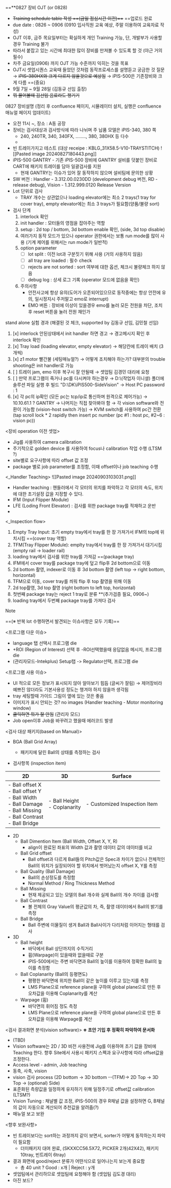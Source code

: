 ==**0827 장비 OJT (or 0828)
- ~~Training schedule table 작성 ==(금일 점심시간 이전)==~~ ==업로드 완료
- due date : 0826 ~ 0906 (0910 입사직원 교육 예상, 주말 이용하여 교육자료 작성)
- OJT 이후, 금주 목요일부터는 확실하게 개인 Training 가능, 단, 개발부가 사용할 경우 Training 불가
- 따라서 붙잡고 있는 시간에 최대한 많이 장비를 만져볼 수 있도록 할 것 (야근 거의 필수)
- 차주 금요일(0906) 까지 OJT 가능 수준까지 익히는 것을 목표
- OJT시 셋업시퀀스 교육때 들었던 것처럼 동작프로세스를 설명듣고 궁금한 것 질문
  → ~~iPIS-380HX와 크게 다르지 않을것으로 예상됨~~
  → iPIS-500은 기존장비와 크게 다름 ==(중요)
- 9월 7일 ~ 9월 28일 (김동규 선임 출장)
- ~~뭐 물어볼때 김선임 음료라도 챙기기~~

0827 장비설명 (정리 후 confluence 페이지, 시뮬레이터 설치, 실행은 confluence 매뉴얼 페이지 업데이트)
- 오전 11시 ~, 장소 : A동 공장
- 장비는 검사대상과 검사방식에 따라 나뉘며 주 납품 모델은 iPIS-340, 380 쪽
	- 240, 240TR, 340, 340FX, ........, 380, 380HX 등 다수
	- 
- 빈 트레이가지고 테스트 (대상 receipe : KBLG_31X58.5-V10-TRAYSTITCH)
  ![[Pasted image 20240827180443.png]]
- iPIS-500 GANTRY - 기존 iPIS-500 장비에 GANTRY 설비를 덧붙인 장비로 CART에 패키지 트레이를 담아 일괄검사를 지원
	- 현재 GANTRY는 이슈가 있어 잘 동작하지 않으며 설비팀에 문의한 상황
- SW 버전 : Handler - 3.312.00.0230DD (development debug 버전, RD - release debug), Vision - 1.312.999.0120 Release Version
- Lot 단위로 검사
	- TRAY 개수는 상관없으나 loading elevator에는 최소 2 trays(1 tray for cover tray), empty elevator에는 최소 3 trays가 필요함(양품/불량 sort)
- 검사 단계
	1) interlock 확인
	2) init handler : 모터들의 영점을 잡아주는 역할
	3) setup : 2d top / bottom, 3d bottom enable 확인, (side, 3d top disable)
	4) 여러가지 동작 모드가 있으나 operator 권한에서는 보통 run mode를 많이 사용 (기계 제어를 위해서는 run mode가 일반적)
	5) option parameter
		- [ ] lot split : 이전 lot과 구분짓기 위해 사용 (거의 사용하지 않음)
		- [ ] all tray are loaded : 필수 check
		- [ ] rejects are not sorted : sort 여부에 대한 옵션, 체크시 불량체크 하지 않음
		- [ ] debug log : 상세 로그 기록 (operator 모드에 없음을 확인)
	6) 주의사항
		- 안전사고에 항상 유의(도어가 오픈되어있으므로 동작중에는 항상 안전에 유의, 일시정지시 주저말고 emo로 interrupt)
		- EMO 버튼 : 장비에 이상이 있을경우 emo를 눌러 모든 전원을 차단, 조치 후 reset 버튼을 눌러 전원 재인가

stand alone 실험 경과 (해결된 것 체크, supported by 김동규 선임, 김민철 선임)
1. [x] interlock 안된상태에서 init handler 하면 경고
       → 경고메시지 확인 후 interlock 확인
2. [x] Tray load (loading elevator, empty elevator)
       → 해당칸에 트레이 배치 (3개씩)
3. [x] z1 motor 빨간불 (세팅매뉴얼?)
       → 어떻게 조치해야 하는가? 대부분의 trouble shooting은 init handler로 가능
4. [ ] 트레이 jam, emo 이후 복구시 잘 안될때
       → 셋업팀 김경민 대리에 요청
5. [ ] 만약 프로그램이 죽거나 pc를 다시켜야 하는경우
       → D:\\(작업자 이니셜) 폴더에 솔루션 파일 실행 후 빌드 "D:\\DK\\iPIS500-SideVision"
       → Host PC password : 1
7. [x] 각 pc의 ip확인 (모든 pc는 tcp/ip로 통신하며 원격으로 제어가능)
       → 10.10.61.1 ? GANTRY
       → 나머지는 직접 찾아봐야 함
       → 각 vision software와 전환이 가능함 (vision-host switch 가능)
       → KVM switch를 사용하여 pc간 전환 (tap scroll lock * 2 rapidly then insert pc number (pc #1 : host pc, #2~6 : vision pc))

<장비 operation 이전 셋업>
- Jig를 사용하여 camera calibration
- 주기적으로 golden device 를 사용하여 focus나 calibration 작업 수행 (LTSM ?)
- site별로 요구사항에 따라 offset 값 조정
- package 별로 job parameter를 조정함, 이때 offset이나 job teaching 수행

<_Handler Teaching>
![[Pasted image 20240903103031.png]]
- Handler teaching : 핸들러에서 각 모터의 위치를 파악하고 각 모터의 속도, 위치에 대한 초기설정 값을 지정할 수 있다.
- IFM (Input Flipper Module)
- LFE (Loding Front Elevator) : 검사를 위한 package tray를 적재하고 운반
- 

<_Inspection flow>
1. Empty Tray Input: 초기 empty tray에서 tray를 한 장 가져가서 IFM의 top에 위치시킴 ==(cover tray 역할)
2. TFM(Tray Flipper Module): emplty tray에서 tray를 한 장 가져가서 대기시킴 (empty rail -> loader rail)
3. loading tray에서 검사를 위한 tray를 가져감 ==(package tray)
4. IFM에서 cover tray를 package tray에 덮고 flip후 2d bottom으로 이동
5. 2d bottom 촬영, indexer로 이동 후 3d bottom 촬영 (left top -> right bottom, horizontal)
6. TFM으로 이동, cover tray를 씌워 flip 후 top 촬영을 위해 이동
7. 2d top촬영, 3d top 촬영 (right bottom to left top, horizontal)
8. 첫번째 package tray는 reject 1 tray로 분류 **(추가검증 필요, 0906~)
9. loading tray에서 두번째 package tray를 가져다 검사

> [!NOTE]
> ==(※ 반복 lot 수행하면서 발견되는 이슈사항은 모두 기록)==

<프로그램 다운 이슈>
- language 탭 선택시 프로그램 die
- +ROI (Region of Interest) 선택 후 -ROI선택했을때 응답없음 메시지, 프로그램 die
- (관리자모드-Intekplus) Setup탭 -> Regulator선택, 프로그램 die

<프로그램 사용 이슈>
- UI 적으로 모든 정보가 표시되지 않아 알아보기 힘듬 (글씨가 잘림)
  → 제어장비라 예쁘진 않더라도 기본사용성 정도는 챙겨야 하지 않을까 생각됨
- tray 세팅할때 가이드 그림이 옆에 있는 것은 좋음
- 이미지가 표시 안되는 것? no images (Handler teaching - Motor monitoring window)
- ~~클릭하면 뭐가 잘 안됨~~ (관리자 모드)
- Job open이후 Job을 바꾸려고 했을때 에러코드 발생

<검사 대상 패키지(based on Manual)>
- BGA (Ball Grid Array)
	- 패키지에 달린 Ball의 상태를 측정하는 검사

- 검사항목 (inspection item)

| 2D                                                                                                                        | 3D                             | Surface                      |
| ------------------------------------------------------------------------------------------------------------------------- | ------------------------------ | ---------------------------- |
| - Ball offset X<br>- Ball offset Y<br>- Ball Width<br>- Ball Damage<br>- Ball Missing<br>- Ball Contrast<br>- Ball Bridge | - Ball Height<br>- Coplanarity | - Customized Inspection Item |
- 2D
	- Ball Dimention Item (Ball Width, Offset X, Y, R)
		- align이 완료된 좌표의 Width 값과 촬영 데이터 값의 데이터를 비교
	- Ball Grid offset
		- Ball offset과 다르게 Ball들의 Pitch값은 Spec과 차이가 없으나 전체적인 Ball의 위치가 실장되어야 할 위치에서 벗어났는지 offset X, Y를 측정
	- Ball  Quality (Ball Damage)
		- Ball의 손상정도를 측정함
		- Normal Method / Ring Thickness Method
	- Ball Missing
		- 현재 제공되고 있는 모델의 Ball 개수와 실제 Ball의 개수 차이를 검사함
	- Ball Contrast
		- 볼 전체의 Gray Value의 평균값의 차, 즉, 촬영 데이터에서 Ball의 밝기를 측정
	- Ball Bridge
		- Ball 주변에 이물질이 생겨 Ball과 Ball사이가 다리처럼 이어지는 형태를 검사
- 3D
	- Ball height
		- 바닥에서 Ball 상단까지의 수직거리
		- 휨(Warpage)이 있을때와 없을때로 구분
		- iPIS-500에서는 주변 바닥면과 Ball의 높이를 이용하여 정확한 Ball의 높이를 측정함
	- Ball Coplanarity (Ball의 등평면도)
		- 평평한 바닥면에 위치한 Ball이 같은 높이를 이루고 있는지를 측정
		- LMS Plane으로 reference plane을 구하여 global plane으로 만든 후 오차값을 이용해 Coplanarity를 계산
	- Warpage (휨)
		- 바닥면의 휘어짐 정도 측정
		- LMS Plane으로 reference plane을 구하여 global plane으로 만든 후 오차값을 이용해 Warpage를 계산


<검사 결과화면 분석(vision software)> **※ 초안 기입 후 정확히 파악하여 문서화**
- (TBD)
- Vision software는 2D / 3D 비전 사용전에 Jig를 이용하여 초기 값을 장비에 Teaching 한다. 향후 Site에서 사용시 패키지 스펙과 요구사항에 따라 offset값을 조정한다.
- Access level - admin, Job teaching
- 동축, 사축, vision
- vision 검사 process (2D bottom → 3D bottom --(TFM)→ 2D Top → 3D Top → (optional) Side)
- 표준화된 측량값을 일정하게 유지하기 위해 일정주기로 offset값 calibration (LTSM?)
- Vision Tuning : 채널별 값 조정, iPIS-500의 경우 R채널 값을 설정하면 G, B채널의 값이 자동으로 계산되어 추천값을 알려줌(?)
- 매뉴얼 보고 보완

<향후 보완사항>
- 빈 트레이보다는 sort하는 과정까지 같이 보면서, sorter가 어떻게 동작하는지 파악이 필요함
	- 더미패키지 대여 완료, (SKXXCC56.5X72, PICKER 2개(42X42), 패키지 10tray, 빈트레이 6tray)
- 결과 화면에 good/reject 분류가 어떤식으로 일어나는지 보는게 중요함
	- 총 40 unit ? Good : x개 | Reject : y개
- 셋업팀에서 관리하므로 셋업팀에 요청해야 함 (셋업팀 김도경 대리)
- 아진 보드?
